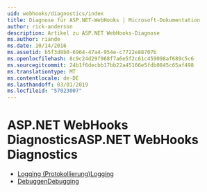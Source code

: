 ```yaml
---
uid: webhooks/diagnostics/index
title: Diagnose für ASP.NET-WebHooks | Microsoft-Dokumentation
author: rick-anderson
description: Artikel zu ASP.NET WebHooks-Diagnose
ms.author: riande
ms.date: 10/14/2016
ms.assetid: b5f3d8b0-6964-47a4-954e-c7722e88707b
ms.openlocfilehash: 8c9c24d29f968f7a6e5f2c61c459098af689c5c6
ms.sourcegitcommit: 24b1f6decbb17bb22a45166e5fdb0845c65af498
ms.translationtype: MT
ms.contentlocale: de-DE
ms.lasthandoff: 03/01/2019
ms.locfileid: "57023007"
---
```

# <a name="aspnet-webhooks-diagnostics"></a><span data-ttu-id="3cfcb-103">ASP.NET WebHooks Diagnostics</span><span class="sxs-lookup"><span data-stu-id="3cfcb-103">ASP.NET WebHooks Diagnostics</span></span>

* [<span data-ttu-id="3cfcb-104">Logging (Protokollierung)</span><span class="sxs-lookup"><span data-stu-id="3cfcb-104">Logging</span></span>](logging.md)
* [<span data-ttu-id="3cfcb-105">Debuggen</span><span class="sxs-lookup"><span data-stu-id="3cfcb-105">Debugging</span></span>](debugging.md)
